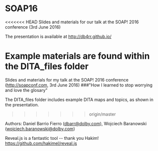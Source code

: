 # SOAP16
<<<<<<< HEAD
Slides and materials for our talk at the SOAP! 2016 conference (3rd June 2016)

The presentation is available at http://db4rr.github.io/

Example materials are found within the DITA_files folder
=======
Slides and materials for my talk at the SOAP! 2016 conference (http://soapconf.com, 3rd June 2016)
###"How I learned to stop worrying and love the glosary"

The DITA_files folder includes example DITA maps and topics, as shown in the presentation.
>>>>>>> origin/master

Authors:
  Daniel Barrio Fierro (dbarr@dolby.com),
  Wojciech Baranowski (wojciech.baranowski@dolby.com)

Reveal.js is a fantastic tool -- thank you Hakim!
https://github.com/hakimel/reveal.js